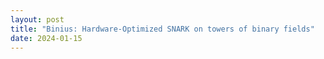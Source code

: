 ```yaml
---
layout: post
title: "Binius: Hardware-Optimized SNARK on towers of binary fields"
date: 2024-01-15
---
```



